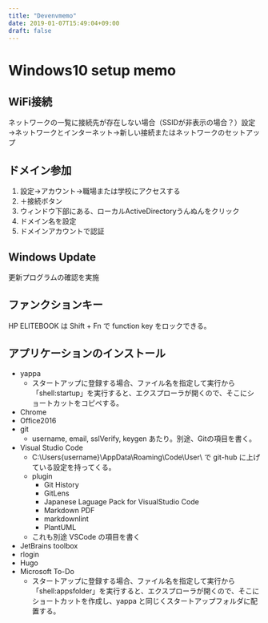 ```yaml
---
title: "Devenvmemo"
date: 2019-01-07T15:49:04+09:00
draft: false
---
```


# Windows10 setup memo

## WiFi接続

ネットワークの一覧に接続先が存在しない場合（SSIDが非表示の場合？）設定→ネットワークとインターネット→新しい接続またはネットワークのセットアップ

## ドメイン参加

1. 設定→アカウント→職場または学校にアクセスする
2. ＋接続ボタン
3. ウィンドウ下部にある、ローカルActiveDirectoryうんぬんをクリック
4. ドメイン名を設定
5. ドメインアカウントで認証

## Windows Update

更新プログラムの確認を実施

## ファンクションキー

HP ELITEBOOK は Shift + Fn で function key をロックできる。

## アプリケーションのインストール

- yappa
  - スタートアップに登録する場合、ファイル名を指定して実行から「shell:startup」を実行すると、エクスプローラが開くので、そこにショートカットをコピペする。
- Chrome
- Office2016
- git
  - username, email, sslVerify, keygen あたり。別途、Gitの項目を書く。
- Visual Studio Code
  - C:\Users\{username}\AppData\Roaming\Code\User\ で git-hub に上げている設定を持ってくる。
  - plugin
    - Git History
    - GitLens
    - Japanese Laguage Pack for VisualStudio Code
    - Markdown PDF
    - markdownlint
    - PlantUML
  - これも別途 VSCode の項目を書く
- JetBrains toolbox
- rlogin
- Hugo
- Microsoft To-Do
  - スタートアップに登録する場合、ファイル名を指定して実行から「shell:appsfolder」を実行すると、エクスプローラが開くので、そこにショートカットを作成し、yappa と同じくスタートアップフォルダに配置する。
